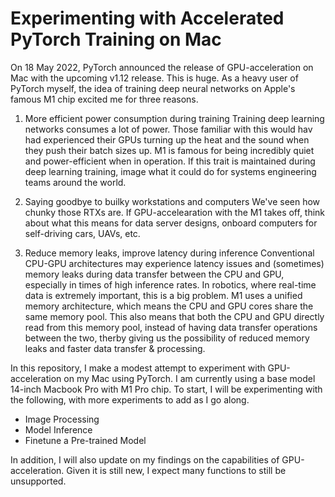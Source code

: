 # Experimenting with Accelerated PyTorch Training on Mac
On 18 May 2022, PyTorch announced the release of GPU-acceleration on Mac with the upcoming v1.12 release. This is huge. As a heavy user of PyTorch myself, the idea of training deep neural networks on Apple's famous M1 chip excited me for three reasons.

1. More efficient power consumption during training
Training deep learning networks consumes a lot of power. Those familiar with this would hav had experienced their GPUs turning up the heat and the sound when they push their batch sizes up.
M1 is famous for being incredibly quiet and power-efficient when in operation. If this trait is maintained during deep learning training, image what it could do for systems engineering teams around the world.

2. Saying goodbye to builky workstations and computers
We've seen how chunky those RTXs are. If GPU-accelearation with the M1 takes off, think about what this means for data server designs, onboard computers for self-driving cars, UAVs, etc.

3. Reduce memory leaks, improve latency during inference
Conventional CPU-GPU architectures may experience latency issues and (sometimes) memory leaks during data transfer between the CPU and GPU, especially in times of high inference rates. In robotics, where real-time data is extremely important, this is a big problem. M1 uses a unified memory architecture, which means the CPU and GPU cores share the same memory pool. This also means that both the CPU and GPU directly read from this memory pool, instead of having data transfer operations between the two, therby giving us the possibility of reduced memory leaks and faster data transfer & processing.

In this repository, I make a modest attempt to experiment with GPU-acceleration on my Mac using PyTorch. I am currently using a base model 14-inch Macbook Pro with M1 Pro chip. To start, I will be experimenting with the following, with more experiments to add as I go along.
- Image Processing
- Model Inference
- Finetune a Pre-trained Model

In addition, I will also update on my findings on the capabilities of GPU-acceleration. Given it is still new, I expect many functions to still be unsupported.
